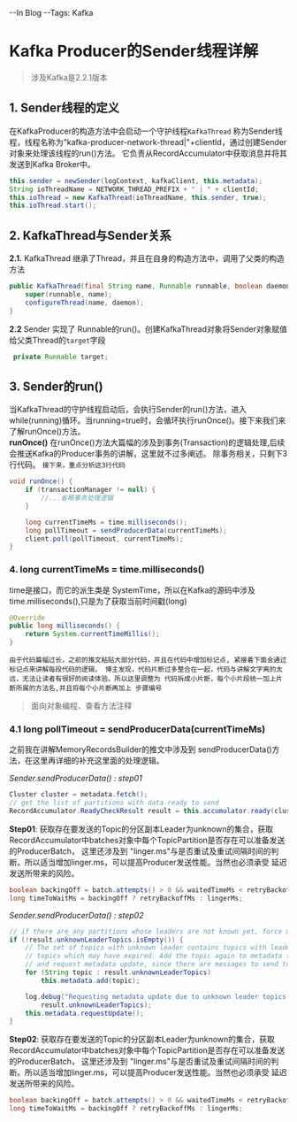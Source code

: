 --In Blog
--Tags: Kafka

# Kafka Producer的Sender线程详解

>涉及Kafka是2.2.1版本

## 1. Sender线程的定义
在KafkaProducer的构造方法中会启动一个守护线程`KafkaThread` 称为Sender线程，线程名称为"kafka-producer-network-thread|"+clientId，通过创建Sender对象来处理该线程的run()方法。 它负责从RecordAccumulator中获取消息并将其发送到Kafka Broker中。
```java
this.sender = newSender(logContext, kafkaClient, this.metadata);
String ioThreadName = NETWORK_THREAD_PREFIX + " | " + clientId;
this.ioThread = new KafkaThread(ioThreadName, this.sender, true);
this.ioThread.start();
```

## 2. KafkaThread与Sender关系
**2.1.** KafkaThread 继承了Thread，并且在自身的构造方法中，调用了父类的构造方法
```java
public KafkaThread(final String name, Runnable runnable, boolean daemon) {
    super(runnable, name);
    configureThread(name, daemon);
}
```     
**2.2** Sender 实现了 Runnable的run()。创建KafkaThread对象将Sender对象赋值给父类Thread的`target`字段
```java
 private Runnable target;
```

## 3. Sender的run()
当KafkaThread的守护线程启动后，会执行Sender的run()方法，进入while(running)循环。当running=true时，会循环执行runOnce()。接下来我们来了解runOnce()方法。          
**runOnce()**
在runOnce()方法大篇幅的涉及到事务(Transaction)的逻辑处理,后续会推送Kafka的Producer事务的讲解，这里就不过多阐述。 除事务相关，只剩下3行代码。
`接下来，重点分析这3行代码`     
```java
void runOnce() {
    if (transactionManager != null) {
        //...省略事务处理逻辑
    }

    long currentTimeMs = time.milliseconds();
    long pollTimeout = sendProducerData(currentTimeMs);
    client.poll(pollTimeout, currentTimeMs);
}
```

### 4. long currentTimeMs = time.milliseconds()
time是接口，而它的派生类是 SystemTime，所以在Kafka的源码中涉及time.milliseconds(),只是为了获取当前时间戳(long)
```java
@Override
public long milliseconds() {
    return System.currentTimeMillis();
}
```

`由于代码篇幅过长，之前的推文粘贴大部分代码，并且在代码中增加标记点, 紧接着下面会通过标记点来讲解每段代码的逻辑， 博主发现，代码片断过多整合在一起，代码与讲解文字离的太远，无法让读者有很好的阅读体验。所以这里调整为 代码拆成小片断，每个小片段统一加上片断所属的方法名,并且将每个小片断再加上 步骤编号`      

>面向对象编程、查看方法注释     

### 4.1 long pollTimeout = sendProducerData(currentTimeMs)
之前我在讲解MemoryRecordsBuilder的推文中涉及到 sendProducerData()方法，在这里再详细的补充这里面的处理逻辑。         

*Sender.sendProducerData() : step01* 
```java
Cluster cluster = metadata.fetch();
// get the list of partitions with data ready to send
RecordAccumulator.ReadyCheckResult result = this.accumulator.ready(cluster, now);
```

**Step01**: 获取存在要发送的Topic的分区副本Leader为unknown的集合，获取RecordAccumulator中batches对象中每个TopicPartition是否存在可以准备发送的ProducerBatch， 这里还涉及到 "linger.ms"与是否重试及重试间隔时间的判断。所以适当增加linger.ms，可以提高Producer发送性能。当然也必须承受 延迟发送所带来的风险。    
```java
boolean backingOff = batch.attempts() > 0 && waitedTimeMs < retryBackoffMs;
long timeToWaitMs = backingOff ? retryBackoffMs : lingerMs;
```

*Sender.sendProducerData() : step02* 
```java
// if there are any partitions whose leaders are not known yet, force metadata update
if (!result.unknownLeaderTopics.isEmpty()) {
    // The set of topics with unknown leader contains topics with leader election pending as well as
    // topics which may have expired. Add the topic again to metadata to ensure it is included
    // and request metadata update, since there are messages to send to the topic.
    for (String topic : result.unknownLeaderTopics)
        this.metadata.add(topic);

    log.debug("Requesting metadata update due to unknown leader topics from the batched records: {}",
        result.unknownLeaderTopics);
    this.metadata.requestUpdate();
}
```

**Step02**: 获取存在要发送的Topic的分区副本Leader为unknown的集合，获取RecordAccumulator中batches对象中每个TopicPartition是否存在可以准备发送的ProducerBatch， 这里还涉及到 "linger.ms"与是否重试及重试间隔时间的判断。所以适当增加linger.ms，可以提高Producer发送性能。当然也必须承受 延迟发送所带来的风险。    
```java
boolean backingOff = batch.attempts() > 0 && waitedTimeMs < retryBackoffMs;
long timeToWaitMs = backingOff ? retryBackoffMs : lingerMs;
```